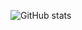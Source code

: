 ![GitHub stats](https://github-readme-stats.vercel.app/api?username=EDataScriptware&show_icons=true&theme=tokyonight)
